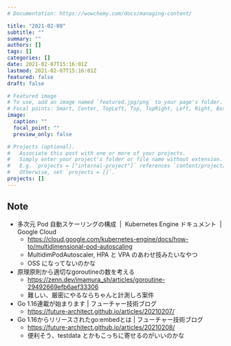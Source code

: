 ```yaml
---
# Documentation: https://wowchemy.com/docs/managing-content/

title: "2021-02-08"
subtitle: ""
summary: ""
authors: []
tags: []
categories: []
date: 2021-02-07T15:16:01Z
lastmod: 2021-02-07T15:16:01Z
featured: false
draft: false

# Featured image
# To use, add an image named `featured.jpg/png` to your page's folder.
# Focal points: Smart, Center, TopLeft, Top, TopRight, Left, Right, BottomLeft, Bottom, BottomRight.
image:
  caption: ""
  focal_point: ""
  preview_only: false

# Projects (optional).
#   Associate this post with one or more of your projects.
#   Simply enter your project's folder or file name without extension.
#   E.g. `projects = ["internal-project"]` references `content/project/deep-learning/index.md`.
#   Otherwise, set `projects = []`.
projects: []
---
```


## Note

* 多次元 Pod 自動スケーリングの構成  |  Kubernetes Engine ドキュメント  |  Google Cloud
  * https://cloud.google.com/kubernetes-engine/docs/how-to/multidimensional-pod-autoscaling
  * MultidimPodAutoscaler, HPA と VPA のあわせ技みたいなやつ
  * OSS になってないのかな
* 原理原則から適切なgoroutineの数を考える
  * https://zenn.dev/imamura_sh/articles/goroutine-29492669efb6aef33306
  * 難しい、厳密にやるならちゃんと計測しろ案件
* Go 1.16連載が始まります | フューチャー技術ブログ
  * https://future-architect.github.io/articles/20210207/
* Go 1.16からリリースされたgo:embedとは | フューチャー技術ブログ
  * https://future-architect.github.io/articles/20210208/
  * 便利そう、testdata とかもこっちに寄せるのがいいのかな
